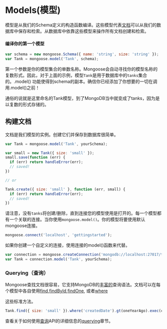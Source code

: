 # Models\(模型\)

模型是从我们的Schema定义的构造函数编译。这些模型代表[文档](http://mongoosejs.com/docs/documents.html)可以从我们的数据库中保存和检索。从数据库中依靠这些模型来操作所有文档创建和检索。

#### 编译你的第一个模型

```js
var schema = new mongoose.Schema({ name: 'string', size: 'string' });
var Tank = mongoose.model('Tank', schema);
```

第一个参数是你的模型集合的单数名称。Mongoose会自动寻找你的模型名称的复数形式。因此，对于上面的示例，模型`Tank`是用于数据库中的`tanks`集合的。.model\(\) 功能使得到schema的副本。确信你已经添加了你想要的一切在调用.model\(\)之前！

通俗的说就是这里命名的Tank模型，到了MongoDB当中就变成了tanks，因为是以复数的形式存储的。

## 构建文档

文档是我们模型的实例。创建它们并保存到数据库很简单。

```js
var Tank = mongoose.model('Tank', yourSchema);

var small = new Tank({ size: 'small' });
small.save(function (err) {
  if (err) return handleError(err);
  // saved!
})

// or

Tank.create({ size: 'small' }, function (err, small) {
  if (err) return handleError(err);
  // saved!
})
```

请注意，没有`tanks`将创建/删除，直到连接您的模型使用是打开的。每一个模型都有一个关联的连接。当你使用`mongoose.model()`。你的模型将要使用默认mongoose连接。

```js
mongoose.connect('localhost', 'gettingstarted');
```

如果你创建一个自定义的连接，使用连接的model\(\)函数来代替。

```js
var connection = mongoose.createConnection('mongodb://localhost:27017/test');
var Tank = connection.model('Tank', yourSchema);
```

### Querying（查询）

Mongoose查找文档很容易，它支持MongoDB的[丰富的](http://www.mongodb.org/display/DOCS/Advanced+Queries)查询语法。文档可以在每个模型中各自使用[find](http://mongoosejs.com/docs/api.html#model_Model.find),[findById](http://mongoosejs.com/docs/api.html#model_Model.findById),[findOne](http://mongoosejs.com/docs/api.html#model_Model.findOne), 或者[where](http://mongoosejs.com/docs/api.html#model_Model.where)

这些标准方法。

```js
Tank.find({ size: 'small' }).where('createdDate').gt(oneYearAgo).exec(callback);
```

查看关于如何使用[查询](http://mongoosejs.com/docs/api.html#query-js)API的详细信息的[querying](http://mongoosejs.com/docs/queries.html)章节。

